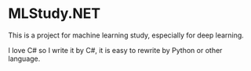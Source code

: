 # MLStudy.NET

This is a project for machine learning study, especially for deep learning.

I love C# so I write it by C#, it is easy to rewrite by Python or other language.
